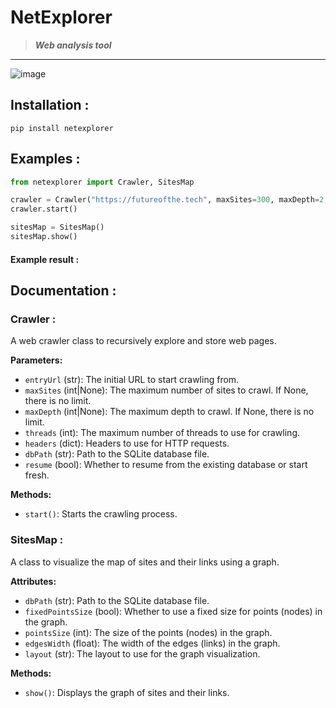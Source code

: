 # NetExplorer

> __*Web analysis tool*__
---

![image](https://github.com/user-attachments/assets/6a35de5a-5f75-4959-8096-a192b404caf1)

## Installation :
```shell
pip install netexplorer
```

## Examples :
```python
from netexplorer import Crawler, SitesMap

crawler = Crawler("https://futureofthe.tech", maxSites=300, maxDepth=2, threads=5)
crawler.start()

sitesMap = SitesMap()
sitesMap.show()
```
#### Example result :

## Documentation :
### Crawler :
A web crawler class to recursively explore and store web pages.

**Parameters:**
- `entryUrl` (str): The initial URL to start crawling from.
- `maxSites` (int|None): The maximum number of sites to crawl. If None, there is no limit.
- `maxDepth` (int|None): The maximum depth to crawl. If None, there is no limit.
- `threads` (int): The maximum number of threads to use for crawling.
- `headers` (dict): Headers to use for HTTP requests.
- `dbPath` (str): Path to the SQLite database file.
- `resume` (bool): Whether to resume from the existing database or start fresh.

**Methods:**
- `start()`: Starts the crawling process.

### SitesMap :
A class to visualize the map of sites and their links using a graph.

**Attributes:**
- `dbPath` (str): Path to the SQLite database file.
- `fixedPointsSize` (bool): Whether to use a fixed size for points (nodes) in the graph.
- `pointsSize` (int): The size of the points (nodes) in the graph.
- `edgesWidth` (float): The width of the edges (links) in the graph.
- `layout` (str): The layout to use for the graph visualization.

**Methods:**
- `show()`: Displays the graph of sites and their links.